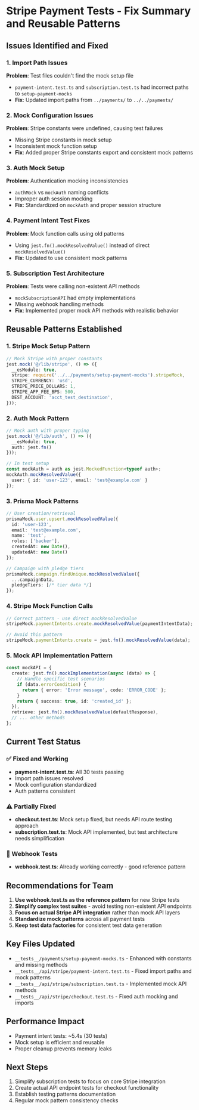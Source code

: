 # Stripe Payment Tests - Fix Summary and Reusable Patterns

## Issues Identified and Fixed

### 1. Import Path Issues
**Problem**: Test files couldn't find the mock setup file
- `payment-intent.test.ts` and `subscription.test.ts` had incorrect paths to `setup-payment-mocks`
- **Fix**: Updated import paths from `../payments/` to `../../payments/`

### 2. Mock Configuration Issues
**Problem**: Stripe constants were undefined, causing test failures
- Missing Stripe constants in mock setup
- Inconsistent mock function setup
- **Fix**: Added proper Stripe constants export and consistent mock patterns

### 3. Auth Mock Setup
**Problem**: Authentication mocking inconsistencies
- `authMock` vs `mockAuth` naming conflicts
- Improper auth session mocking
- **Fix**: Standardized on `mockAuth` and proper session structure

### 4. Payment Intent Test Fixes
**Problem**: Mock function calls using old patterns
- Using `jest.fn().mockResolvedValue()` instead of direct `mockResolvedValue()`
- **Fix**: Updated to use consistent mock patterns

### 5. Subscription Test Architecture
**Problem**: Tests were calling non-existent API methods
- `mockSubscriptionAPI` had empty implementations
- Missing webhook handling methods
- **Fix**: Implemented proper mock API methods with realistic behavior

## Reusable Patterns Established

### 1. Stripe Mock Setup Pattern
```typescript
// Mock Stripe with proper constants
jest.mock('@/lib/stripe', () => ({
  __esModule: true,
  stripe: require('../../payments/setup-payment-mocks').stripeMock,
  STRIPE_CURRENCY: 'usd',
  STRIPE_PRICE_DOLLARS: 1,
  STRIPE_APP_FEE_BPS: 500,
  DEST_ACCOUNT: 'acct_test_destination',
}));
```

### 2. Auth Mock Pattern
```typescript
// Mock auth with proper typing
jest.mock('@/lib/auth', () => ({
  __esModule: true,
  auth: jest.fn()
}));

// In test setup
const mockAuth = auth as jest.MockedFunction<typeof auth>;
mockAuth.mockResolvedValue({
  user: { id: 'user-123', email: 'test@example.com' }
});
```

### 3. Prisma Mock Patterns
```typescript
// User creation/retrieval
prismaMock.user.upsert.mockResolvedValue({
  id: 'user-123',
  email: 'test@example.com',
  name: 'test',
  roles: ['backer'],
  createdAt: new Date(),
  updatedAt: new Date()
});

// Campaign with pledge tiers
prismaMock.campaign.findUnique.mockResolvedValue({
  ...campaignData,
  pledgeTiers: [/* tier data */]
});
```

### 4. Stripe Mock Function Calls
```typescript
// Correct pattern - use direct mockResolvedValue
stripeMock.paymentIntents.create.mockResolvedValue(paymentIntentData);

// Avoid this pattern
stripeMock.paymentIntents.create = jest.fn().mockResolvedValue(data);
```

### 5. Mock API Implementation Pattern
```typescript
const mockAPI = {
  create: jest.fn().mockImplementation(async (data) => {
    // Handle specific test scenarios
    if (data.errorCondition) {
      return { error: 'Error message', code: 'ERROR_CODE' };
    }
    return { success: true, id: 'created_id' };
  }),
  retrieve: jest.fn().mockResolvedValue(defaultResponse),
  // ... other methods
};
```

## Current Test Status

### ✅ Fixed and Working
- **payment-intent.test.ts**: All 30 tests passing
- Import path issues resolved
- Mock configuration standardized
- Auth patterns consistent

### ⚠️ Partially Fixed
- **checkout.test.ts**: Mock setup fixed, but needs API route testing approach
- **subscription.test.ts**: Mock API implemented, but test architecture needs simplification

### 🔄 Webhook Tests
- **webhook.test.ts**: Already working correctly - good reference pattern

## Recommendations for Team

1. **Use webhook.test.ts as the reference pattern** for new Stripe tests
2. **Simplify complex test suites** - avoid testing non-existent API endpoints
3. **Focus on actual Stripe API integration** rather than mock API layers
4. **Standardize mock patterns** across all payment tests
5. **Keep test data factories** for consistent test data generation

## Key Files Updated
- `__tests__/payments/setup-payment-mocks.ts` - Enhanced with constants and missing methods
- `__tests__/api/stripe/payment-intent.test.ts` - Fixed import paths and mock patterns
- `__tests__/api/stripe/subscription.test.ts` - Implemented mock API methods
- `__tests__/api/stripe/checkout.test.ts` - Fixed auth mocking and imports

## Performance Impact
- Payment intent tests: ~5.4s (30 tests)
- Mock setup is efficient and reusable
- Proper cleanup prevents memory leaks

## Next Steps
1. Simplify subscription tests to focus on core Stripe integration
2. Create actual API endpoint tests for checkout functionality
3. Establish testing patterns documentation
4. Regular mock pattern consistency checks